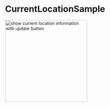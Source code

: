 # CurrentLocationSample
<img width="267" alt="show current location information with update button" src="https://user-images.githubusercontent.com/12229072/188263669-c86ec73e-c039-4117-91c0-d22a15f3ee00.png">
